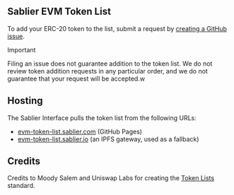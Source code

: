## Sablier EVM Token List

To add your ERC-20 token to the list, submit a request by
[creating a GitHub issue](https://github.com/sablier-labs/evm-token-list/issues/new?assignees=&labels=token+request&template=token-request.md&title=Add+%7BTOKEN_SYMBOL%7D%3A+%7BTOKEN_NAME%7D).

> [!IMPORTANT]
>
> Filing an issue does not guarantee addition to the token list. We do not review token addition requests in any
> particular order, and we do not guarantee that your request will be accepted.w

## Hosting

The Sablier Interface pulls the token list from the following URLs:

- [evm-token-list.sablier.com](https://evm-token-list.sablier.com/tokenlist.json) (GitHub Pages)
- [evm-token-list.sablier.io](https://evm-token-list.sablier.io) (an IPFS gateway, used as a fallback)

## Credits

Credits to Moody Salem and Uniswap Labs for creating the [Token Lists](https://github.com/Uniswap/token-lists) standard.
